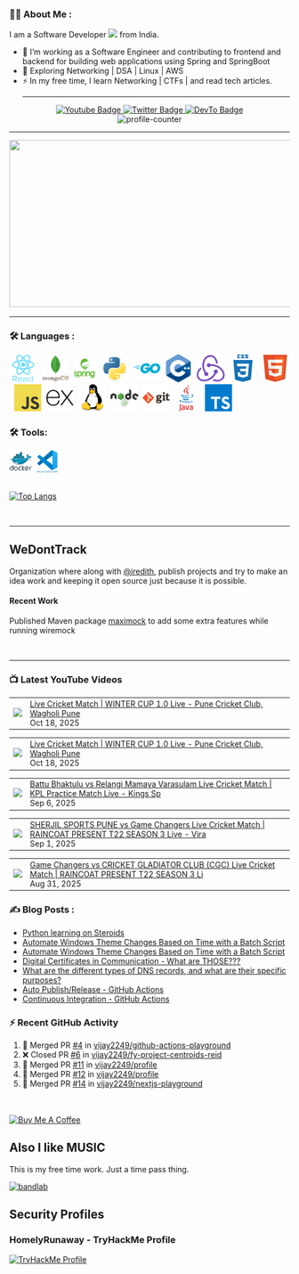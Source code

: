 ### :artist: About Me :
I am a Software Developer <img src="https://media.giphy.com/media/WUlplcMpOCEmTGBtBW/giphy.gif" width="30"> from India.
- :telescope: I’m working as a Software Engineer and contributing to frontend and backend for building web applications using Spring and SpringBoot
- :seedling: Exploring Networking | DSA | Linux | AWS
- :zap: In my free time, I learn Networking | CTFs | and read tech articles.
<br/><hr>




<div align="center">

  <!-- SOCIAL MEDIA ACCOUNTS -->
  <div id="badges" align="center">
    <a href="https://youtube.com/@CoachBeardJr">
      <img src="https://img.shields.io/badge/YouTube-red?style=for-the-badge&logo=youtube&logoColor=white" alt="Youtube Badge"/>
    </a>
    <a href="https://twitter.com/VijayCh0710">
      <img src="https://img.shields.io/badge/Twitter-blue?style=for-the-badge&logo=twitter&logoColor=white" alt="Twitter Badge"/>
    </a>
    <a href="https://dev.to/vijay2249">
      <img src="https://img.shields.io/badge/DevTo-green?style=for-the-badge&logo=devdotto&logoColor=white" alt="DevTo Badge"/>
    </a>
  </div>

  <!-- PROFILE COUNT -->
  <img src="https://komarev.com/ghpvc/?username=vijay2249&style=flat-round&color=blue" alt="profile-counter"/>

  <hr/>

  <div align="center">
    <img src="https://media.giphy.com/media/dWesBcTLavkZuG35MI/giphy.gif" width="600" height="300"/>
  </div>
</div>

---



### :hammer_and_wrench: Languages :
<!-- TOOLS AND LANGUAGES -->
<div>
  <img src="https://github.com/devicons/devicon/blob/master/icons/react/react-original-wordmark.svg" title="React" alt="React" width="50" height="50"/>&nbsp;
  <img src="https://github.com/devicons/devicon/blob/master/icons/mongodb/mongodb-original-wordmark.svg" title="MongoDB" alt="MongoDB" width="50" height="50"/>&nbsp;
  <img src="https://github.com/devicons/devicon/blob/master/icons/spring/spring-original-wordmark.svg" title="Spring" alt="Spring" width="40" height="50"/>&nbsp;
  <img src="https://github.com/devicons/devicon/blob/master/icons/python/python-original.svg" title="Python" alt="Python" width="50" height="50"/>&nbsp;
  <img src="https://github.com/devicons/devicon/blob/master/icons/go/go-original-wordmark.svg" title="GO" alt="GO" width="50" height="50"/>&nbsp;
  <img src="https://github.com/devicons/devicon/blob/master/icons/cplusplus/cplusplus-original.svg" title="CPP" alt="CPP" width="50" height="50"/>&nbsp;
  <img src="https://github.com/devicons/devicon/blob/master/icons/redux/redux-original.svg" title="Redux" alt="Redux " width="50" height="50"/>&nbsp;
  <img src="https://github.com/devicons/devicon/blob/master/icons/css3/css3-plain-wordmark.svg"  title="CSS3" alt="CSS" width="50" height="50"/>&nbsp;
  <img src="https://github.com/devicons/devicon/blob/master/icons/html5/html5-original.svg" title="HTML5" alt="HTML" width="50" height="50"/>&nbsp;
  <img src="https://github.com/devicons/devicon/blob/master/icons/javascript/javascript-original.svg" title="JavaScript" alt="JavaScript" width="50" height="50"/>&nbsp;
  <img src="https://github.com/devicons/devicon/blob/master/icons/express/express-original.svg" title="Express" alt="Express" width="50" height="50"/>&nbsp;
  <img src="https://github.com/devicons/devicon/blob/master/icons/linux/linux-original.svg" title="Linux"  alt="Linux" width="50" height="50"/>&nbsp;
  <img src="https://github.com/devicons/devicon/blob/master/icons/nodejs/nodejs-original-wordmark.svg" title="NodeJS" alt="NodeJS" width="50" height="50"/>&nbsp;
  <img src="https://github.com/devicons/devicon/blob/master/icons/git/git-original-wordmark.svg" title="Git" alt="Git" width="50" height="50"/>
  <img src="https://github.com/devicons/devicon/blob/master/icons/java/java-original-wordmark.svg" title="Java" alt="Java" width="50" height="50"/>&nbsp;
  <img src="https://github.com/devicons/devicon/blob/master/icons/typescript/typescript-original.svg" title="TypeScript" alt="TypeScript" width="50" height="50"/>&nbsp;

  <!-- <img width="75px" src="https://github.com/Pedro-Murilo/icons-for-readme/blob/main/.github/js-icon.svg" alt="Javascript Icon" /> -->
</div>


### :hammer_and_wrench: Tools:

<div>
  <img src="https://github.com/devicons/devicon/blob/master/icons/docker/docker-original-wordmark.svg" title="Docker" alt="Docker" width="40" height="40"/>&nbsp;
<!--   <img src="https://github.com/devicons/devicon/blob/master/icons/mysql/mysql-original-wordmark.svg" title="Postman"  alt="Postman" width="40" height="40"/>&nbsp; -->
  <img src="https://github.com/devicons/devicon/blob/master/icons/vscode/vscode-original-wordmark.svg" title="VSCode" alt="VSCode" width="40" height="40"/>
</div>
<br/>

[![Top Langs](https://github-readme-stats.vercel.app/api/top-langs/?username=vijay2249&layout=compact&theme=vision-friendly-dark)](https://github.com/vijay2249)


<br/><hr>

## WeDontTrack
Organization where along with [@iredith](https://github.com/iredith), publish projects and try to make an idea work and keeping it open source just because it is possible.

#### Recent Work
Published Maven package [maximock](https://github.com/WeDontTrack/maximock/packages/2192655) to add some extra features while running wiremock

<br/><hr>

### 📺 Latest YouTube Videos

<!-- YOUTUBE:START --><table><tr><td><a href="https://www.youtube.com/watch?v=ESEIUcCo9Xw"><img width="140px" src="http://img.youtube.com/vi/$videoId/maxresdefault.jpg"></a></td>
<td><a href="https://www.youtube.com/watch?v=ESEIUcCo9Xw">Live Cricket Match | WINTER CUP 1.0 Live - Pune Cricket Club, Wagholi Pune</a><br/>Oct 18, 2025</td></tr></table>
<table><tr><td><a href="https://www.youtube.com/watch?v=2uaHY4X5cEI"><img width="140px" src="http://img.youtube.com/vi/$videoId/maxresdefault.jpg"></a></td>
<td><a href="https://www.youtube.com/watch?v=2uaHY4X5cEI">Live Cricket Match | WINTER CUP 1.0 Live - Pune Cricket Club, Wagholi Pune</a><br/>Oct 18, 2025</td></tr></table>
<table><tr><td><a href="https://www.youtube.com/watch?v=i4LB0nr7-OI"><img width="140px" src="http://img.youtube.com/vi/$videoId/maxresdefault.jpg"></a></td>
<td><a href="https://www.youtube.com/watch?v=i4LB0nr7-OI">Battu Bhaktulu vs Relangi Mamaya Varasulam Live Cricket Match | KPL Practice Match  Live - Kings Sp</a><br/>Sep 6, 2025</td></tr></table>
<table><tr><td><a href="https://www.youtube.com/watch?v=YsbnKWzI7lU"><img width="140px" src="http://img.youtube.com/vi/$videoId/maxresdefault.jpg"></a></td>
<td><a href="https://www.youtube.com/watch?v=YsbnKWzI7lU">SHERJIL SPORTS PUNE vs Game Changers Live Cricket Match | RAINCOAT PRESENT T22 SEASON 3 Live - Vira</a><br/>Sep 1, 2025</td></tr></table>
<table><tr><td><a href="https://www.youtube.com/watch?v=RzzMoJ74UAI"><img width="140px" src="http://img.youtube.com/vi/$videoId/maxresdefault.jpg"></a></td>
<td><a href="https://www.youtube.com/watch?v=RzzMoJ74UAI">Game Changers vs CRICKET GLADIATOR CLUB &lpar;CGC&rpar; Live Cricket Match | RAINCOAT PRESENT T22 SEASON 3 Li</a><br/>Aug 31, 2025</td></tr></table>
<!-- YOUTUBE:END -->



### :writing_hand: Blog Posts :
<!-- BLOG-POST-LIST:START -->
- [Python learning on Steroids](https://dev.to/vijay2249/python-learning-on-steroids-ih1)
- [Automate Windows Theme Changes Based on Time with a Batch Script](https://vijay2249.medium.com/automate-windows-theme-changes-based-on-time-with-a-batch-script-eda9889b02ea?source=rss-64d9425b14f4------2)
- [Automate Windows Theme Changes Based on Time with a Batch Script](https://dev.to/vijay2249/automate-windows-theme-changes-based-on-time-with-a-batch-script-57li)
- [Digital Certificates in Communication - What are THOSE???](https://dev.to/vijay2249/digital-certificates-in-communication-what-are-those-3673)
- [What are the different types of DNS records, and what are their specific purposes?](https://dev.to/vijay2249/what-are-the-different-types-of-dns-records-and-what-are-their-specific-purposes-3ef4)
- [Auto Publish/Release - GitHub Actions](https://dev.to/vijay2249/auto-publishrelease-github-actions-a29)
- [Continuous Integration - GitHub Actions](https://dev.to/vijay2249/continuous-integration-github-actions-4goa)
<!-- BLOG-POST-LIST:END -->

### ⚡ Recent GitHub Activity

<!--START_SECTION:activity-->
1. 🎉 Merged PR [#4](https://github.com/vijay2249/github-actions-playground/pull/4) in [vijay2249/github-actions-playground](https://github.com/vijay2249/github-actions-playground)
2. ❌ Closed PR [#6](https://github.com/vijay2249/fy-project-centroids-reid/pull/6) in [vijay2249/fy-project-centroids-reid](https://github.com/vijay2249/fy-project-centroids-reid)
3. 🎉 Merged PR [#11](https://github.com/vijay2249/profile/pull/11) in [vijay2249/profile](https://github.com/vijay2249/profile)
4. 🎉 Merged PR [#12](https://github.com/vijay2249/profile/pull/12) in [vijay2249/profile](https://github.com/vijay2249/profile)
5. 🎉 Merged PR [#14](https://github.com/vijay2249/nextjs-playground/pull/14) in [vijay2249/nextjs-playground](https://github.com/vijay2249/nextjs-playground)
<!--END_SECTION:activity-->

<br/>
<br/>
<a href="https://www.buymeacoffee.com/VijayHCN" target="_blank"><img src="https://cdn.buymeacoffee.com/buttons/v2/default-green.png" alt="Buy Me A Coffee" style="height: 60px !important;width: 217px !important;" ></a>

<br/>

<h2>Also I like MUSIC</h2>

This is my free time work. Just a time pass thing.
<!-- <svg xmlns="http://www.w3.org/2000/svg" x="0px" y="0px" width="100" height="100" viewBox="0 0 48 48">
<circle cx="24" cy="24" r="20" fill="#f1001a"></circle><path fill="#fff" d="M22.862,29.653c-1.59,0-2.562-0.95-2.562-2.253c0-1.811,1.833-3.38,3.866-3.821l-4.727-11.641h8.239	l1.502,2.916h-5.765l3.446,8.394c0.287,0.663,0.464,1.392,0.464,2.098C27.302,27.842,24.828,29.653,22.862,29.653L22.862,29.653z M31.414,18.016l3.601,6.173c0.685,1.23,1.082,2.614,1.127,4.042c0,4.503-3.578,7.754-8.637,7.754H20.59	c-5.08,0-8.637-3.251-8.637-7.754c0.044-1.406,0.42-2.79,1.104-4.042l3.601-6.173h3.38l-4.219,7.271	c-0.508,0.879-0.795,1.867-0.839,2.878c0,2.878,1.966,4.899,5.699,4.899h6.715c3.733,0,5.699-2.043,5.699-4.899	c-0.022-1.01-0.309-1.999-0.839-2.878l-4.197-7.271H31.414z"></path>
</svg> -->
<a href="https://www.bandlab.com/coachbeardjr" alt="Coach Beard Jr." title="Coach Beard Jr.">
  <img width="48" height="48" src="https://img.icons8.com/color/48/bandlab.png" alt="bandlab"/>
</a>
<br/>

<h2>Security Profiles</h2>
<h3>HomelyRunaway - TryHackMe Profile</h3>


[![TryHackMe Profile](https://tryhackme-badges.s3.amazonaws.com/HomelyRunaway.png?time=time.now)](https://tryhackme.com/r/p/HomelyRunaway)
